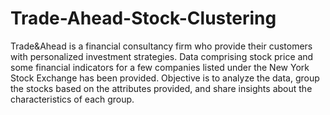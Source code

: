 # Trade-Ahead-Stock-Clustering
Trade&amp;Ahead is a financial consultancy firm who provide their customers with personalized investment strategies. Data comprising stock price and some financial indicators for a few companies listed under the New York Stock Exchange has been provided. Objective is to analyze the data, group the stocks based on the attributes provided, and share insights about the characteristics of each group.
